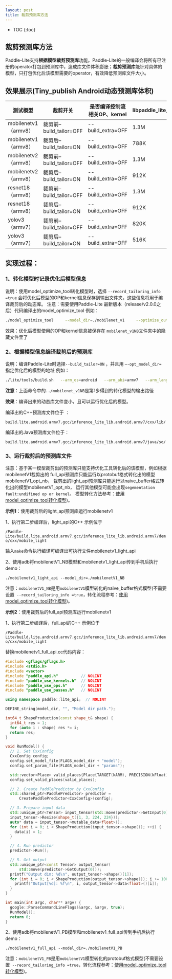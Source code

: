```yaml
---
layout: post
title: 裁剪预测库方法
---
```

* TOC
{:toc}

## 裁剪预测库方法

Paddle-Lite支持**根据模型裁剪预测库**功能。Paddle-Lite的一般编译会将所有已注册的operator打包到预测库中，造成库文件体积膨胀；**裁剪预测库**能针对具体的模型，只打包优化后该模型需要的operator，有效降低预测库文件大小。

## 效果展示(Tiny_publish Android动态预测库体积)

| 测试模型 | 裁剪开关 | 是否编译控制流相关OP、kernel | libpaddle_lite_jni.so |
| ------------------ | ---------------------------- | ----------------------------- | --------------------- |
| mobilenetv1（armv8） | 裁剪前–build_tailor=OFF   | --build_extra=OFF          | 1.3M                |
| mobilenetv1（armv8） | 裁剪后–build_tailor=ON    | --build_extra=OFF         | 788K              |
| mobilenetv2（armv8） | 裁剪前–build_tailor=OFF      | --build_extra=OFF          | 1.3M                |
| mobilenetv2（armv8） | 裁剪后–build_tailor=ON   | --build_extra=OFF         | 912K          |
| resnet18（armv8） | 裁剪前–build_tailor=OFF      | --build_extra=OFF          | 1.3M                |
| resnet18（armv8） | 裁剪后–build_tailor=ON   | --build_extra=OFF         | 912K           |
| yolov3（armv7） | 裁剪前–build_tailor=OFF      | --build_extra=OFF          | 820K      |
| yolov3（armv7） | 裁剪后–build_tailor=ON   | --build_extra=OFF         | 516K          |






## 实现过程：


### 1、转化模型时记录优化后模型信息

说明：使用model_optimize_tool转化模型时，选择 `--record_tailoring_info =true`  会将优化后模型的OP和kernel信息保存到输出文件夹，这些信息将用于编译裁剪后的动态库。
注意：需要使用Paddle-Lite 最新版本（release/v2.0.0之后）代码编译出的model_optimize_tool
例如：

```bash
./model_optimize_tool     --model_dir=./mobilenet_v1     --optimize_out_type=naive_buffer     --optimize_out=mobilenet_v1NB     --record_tailoring_info =true     --valid_targets=arm
```
效果：优化后模型使用的OP和kernel信息被保存在 `mobilenet_v1NB`文件夹中的隐藏文件里了

### 2、根据模型信息编译裁剪后的预测库

说明：编译Paddle-Lite时选择`--build_tailor=ON` ，并且用   `–-opt_model_dir=`   指定优化后的模型的地址
例如：

```bash
./lite/tools/build.sh   --arm_os=android   --arm_abi=armv7   --arm_lang=gcc   --android_stl=c++_static   --build_extra=ON --build_tailor=ON --opt_model_dir=../mobilenet_v1NB full_publish
```
**注意**：上面命令中的`../mobilenet_v1NB`是第1步得到的转化模型的输出路径

**效果**：编译出来的动态库文件变小，且可以运行优化后的模型。

编译出的C++预测库文件位于  ：

`build.lite.android.armv7.gcc/inference_lite_lib.android.armv7/cxx/lib/`

编译出的Java预测库文件位于：

`build.lite.android.armv7.gcc/inference_lite_lib.android.armv7/java/so/`

### 3、运行裁剪后的预测库文件

注意：基于某一模型裁剪出的预测库只能支持优化工具转化后的该模型，例如根据mobilenetV1裁剪出的 full_api预测库只能运行以protobuf格式转化出的模型mobilenetV1_opt_nb， 裁剪出的light_api预测库只能运行以naive_buffer格式转化出的模型mobilenetV1_opt_nb， 运行其他模型可能会出现`segementation fault:undifined op or kernel`。  模型转化方法参考：[使用model_optimize_tool转化模型](../model_optimize_tool))。



**示例1**：使用裁剪后的light_api预测库运行mobilenetv1

1、执行第二步编译后，light_api的C++ 示例位于

`/Paddle-Lite/build.lite.android.armv7.gcc/inference_lite_lib.android.armv7/demo/cxx/mobile_light`

输入`make`命令执行编译可编译出可执行文件mobilenetv1_light_api

2、使用adb将mobilenetV1_NB模型和mobilenetv1_light_api传到手机后执行demo：

`./mobilenetv1_light_api --model_dir=./mobilenetV1_NB`

注意：`mobilenetV1_NB`是用`mobilenetV1`模型转化的naive_buffer格式模型(不需要设置` --record_tailoring_info =true`，转化流程参考：[使用model_optimize_tool转化模型](../model_optimize_tool))。



**示例2**：使用裁剪后的full_api预测库运行mobilenetv1

1、执行第二步编译后，full_api的C++ 示例位于

`/Paddle-Lite/build.lite.android.armv7.gcc/inference_lite_lib.android.armv7/demo/cxx/mobile_light`

替换mobilenetv1_full_api.cc代码内容：

```C++
#include <gflags/gflags.h>
#include <stdio.h>
#include <vector>
#include "paddle_api.h"          // NOLINT
#include "paddle_use_kernels.h"  // NOLINT
#include "paddle_use_ops.h"      // NOLINT
#include "paddle_use_passes.h"   // NOLINT

using namespace paddle::lite_api;  // NOLINT

DEFINE_string(model_dir, "", "Model dir path.");

int64_t ShapeProduction(const shape_t& shape) {
  int64_t res = 1;
  for (auto i : shape) res *= i;
  return res;
}

void RunModel() {
  // 1. Set CxxConfig
  CxxConfig config;
  config.set_model_file(FLAGS_model_dir + "model");
  config.set_param_file(FLAGS_model_dir + "params");

  std::vector<Place> valid_places{Place{TARGET(kARM), PRECISION(kFloat)}};
  config.set_valid_places(valid_places);

  // 2. Create PaddlePredictor by CxxConfig
  std::shared_ptr<PaddlePredictor> predictor =
      CreatePaddlePredictor<CxxConfig>(config);

  // 3. Prepare input data
  std::unique_ptr<Tensor> input_tensor(std::move(predictor->GetInput(0)));
  input_tensor->Resize(shape_t({1, 3, 224, 224}));
  auto* data = input_tensor->mutable_data<float>();
  for (int i = 0; i < ShapeProduction(input_tensor->shape()); ++i) {
    data[i] = 1;
  }

  // 4. Run predictor
  predictor->Run();

  // 5. Get output
  std::unique_ptr<const Tensor> output_tensor(
      std::move(predictor->GetOutput(0)));
  printf("Output dim: %d\n", output_tensor->shape()[1]);
  for (int i = 0; i < ShapeProduction(output_tensor->shape()); i += 100) {
    printf("Output[%d]: %f\n", i, output_tensor->data<float>()[i]);
  }
}

int main(int argc, char** argv) {
  google::ParseCommandLineFlags(&argc, &argv, true);
  RunModel();
  return 0;
}

```

2、使用adb将mobilenetV1_PB模型和mobilenetv1_full_api传到手机后执行demo：

`./mobilenetv1_full_api --model_dir=./mobilenetV1_PB`

注意：`mobilenetV1_PB`是用`mobilenetV1`模型转化的protobuf格式模型(不需要设置` --record_tailoring_info =true`，转化流程参考：[使用model_optimize_tool转化模型](../model_optimize_tool))。


